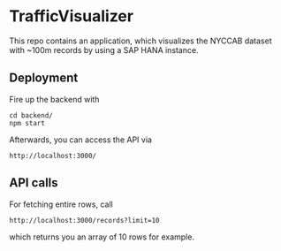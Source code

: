 # TrafficVisualizer

This repo contains an application, which visualizes the NYCCAB dataset with ~100m records by using a SAP HANA instance.

## Deployment

Fire up the backend with

```
cd backend/
npm start
```

Afterwards, you can access the API via

```
http://localhost:3000/
```

## API calls

For fetching entire rows, call

```
http://localhost:3000/records?limit=10
```

which returns you an array of 10 rows for example.
